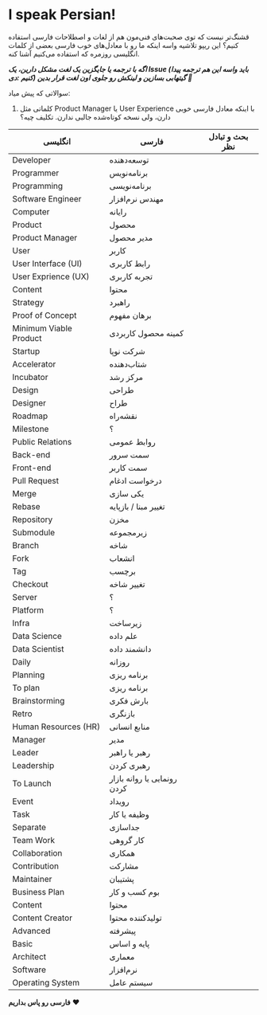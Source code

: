 # I speak Persian!

قشنگ‌تر نیست که توی صحبت‌های فنی‌مون هم از لغات و اصطلاحات فارسی استفاده کنیم؟ این ریپو تلاشیه واسه اینکه ما رو با معادل‌های خوب فارسی بعضی از کلمات انگلیسی روزمره که استفاده می‌کنیم آشنا کنه.

***اگه با ترجمه یا جایگزین یک لغت مشکل دارین، یک Issue (باید واسه این هم ترجمه پیدا کنیم :دی) گیتهابی بسازین و لینکش رو جلوی اون لغت قرار بدین 🙏***


سوالاتی که پیش میاد:

1. کلماتی مثل Product Manager یا User Experience با اینکه معادل فارسی خوبی دارن، ولی نسخه کوتاه‌شده جالبی ندارن. تکلیف چیه؟



| انگلیسی                | فارسی                       | بحث و تبادل نظر                 |
| ---------------------- | --------------------------- | --------------------------- |
| Developer              | توسعه‌دهنده                  |                             |
| Programmer             | برنامه‌نویس                 |                             |
| Programming            | برنامه‌نویسی                |                             |
| Software Engineer      | مهندس نرم‌افزار             |                             |
| Computer               | رایانه                      |                             |
| Product                | محصول                       |                             |
| Product Manager        | مدیر محصول                  |                             |
| User                   | کاربر                       |                             |
| User Interface (UI)    | رابط کاربری                 |                             |
| User Exprience (UX)    | تجربه کاربری                |                             |
| Content                | محتوا                       |                             |
| Strategy               | راهبرد                      |                             |
| Proof of Concept       | برهان مفهوم                 |                             |
| Minimum Viable Product | کمینه محصول کاربردی         |                             |
| Startup                | شرکت نوپا                   |                             |
| Accelerator            | شتاب‌دهنده                  |                             |
| Incubator              | مرکز رشد                    |                             |
| Design                 | طراحی                       |                             |
| Designer               | طراح                        |                             |
| Roadmap                | نقشه‌راه                    |                             |
| Milestone              | ؟                           |                             |
| Public Relations       | روابط عمومی                 |                             |
| Back-end               | سمت سرور                    |                             |
| Front-end              | سمت کاربر                   |                             |
| Pull Request           | درخواست ادغام               |                             |
| Merge                  | یکی سازی                    |                             |
| Rebase                 | تغییر مبنا / بازپایه        |                             |
| Repository             | مخزن                        |                             |
| Submodule              | زیرمجموعه                   |                             |
| Branch                 | شاخه                        |                             |
| Fork                   | انشعاب                      |                             |
| Tag                    | برچسب                       |                             |
| Checkout               | تغییر شاخه                  |                             |
| Server                 | ؟                           |                             |
| Platform               | ؟                           |                             |
| Infra                  | زیرساخت                     |                             |
| Data Science           | علم داده                    |                             |
| Data Scientist         | دانشمند داده                |                             |
| Daily                  | روزانه                      |                             |
| Planning               | برنامه ریزی                 |                             |
| To plan                | برنامه ریزی                 |                             |
| Brainstorming          | بارش فکری                   |                             |
| Retro                  | بازنگری                     |                             |
| Human Resources (HR)   | منابع انسانی                |                             |
| Manager                | مدیر                        |                             |
| Leader                 | رهبر یا راهبر               |                             |
| Leadership             | رهبری کردن                  |                             |
| To Launch              | رونمایی یا روانه بازار کردن |                             |
| Event                  | رویداد                      |                             |
| Task                   | وظیفه یا کار                |                             |
| Separate               | جداسازی                     |                             |
| Team Work              | کار گروهی                   |                             |
| Collaboration          | همکاری                      |                             |
| Contribution           | مشارکت                      |                             |
| Maintainer             | پشتیبان                     |                             |
| Business Plan          | بوم کسب و کار               |                             |
| Content                | محتوا                       |                             |
| Content Creator        | تولیدکننده محتوا            |                             |
| Advanced               | پیشرفته                     |                             |
| Basic                  | پایه و اساس                 |                             |
| Architect              | معماری                      |                             |
| Software               | نرم‌افزار                   |                             |
| Operating System       | سیستم عامل                  |                             |

**فارسی رو پاس بداریم** ❤️
